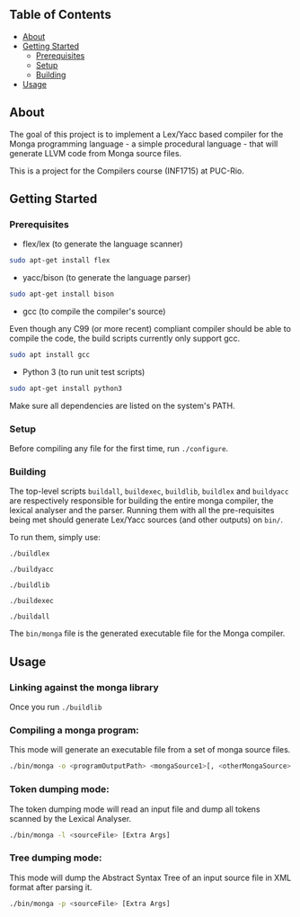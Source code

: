 ## Table of Contents

* [About](#about)
* [Getting Started](#getting-started)
  * [Prerequisites](#prerequisites)
  * [Setup](#setup)
  * [Building](#building)
* [Usage](#usage)

## About

The goal of this project is to implement a Lex/Yacc based compiler for the Monga programming language - a simple procedural language - that will generate LLVM code from Monga source files.

This is a project for the Compilers course (INF1715) at PUC-Rio.

## Getting Started

### Prerequisites

* flex/lex (to generate the language scanner)
```sh
sudo apt-get install flex
```

* yacc/bison (to generate the language parser)
```sh
sudo apt-get install bison
```

* gcc (to compile the compiler's source)

Even though any C99 (or more recent) compliant compiler should be able to compile the code, the build scripts currently only support gcc.

```sh
sudo apt install gcc
```

* Python 3 (to run unit test scripts)
```sh 
sudo apt-get install python3
```

Make sure all dependencies are listed on the system's PATH.

### Setup

Before compiling any file for the first time, run ```./configure```.

### Building

The top-level scripts ```buildall```, ```buildexec```, ```buildlib```, ```buildlex``` and ```buildyacc``` are respectively responsible for building the entire monga compiler, the lexical analyser and the parser. Running them with all the pre-requisites being met should generate Lex/Yacc sources (and other outputs) on ```bin/```.

To run them, simply use:

```./buildlex ```

```./buildyacc```

```./buildlib```

```./buildexec```

```./buildall```

The ```bin/monga``` file is the generated executable file for the Monga compiler.

## Usage

### Linking against the monga library
Once you run ```./buildlib```

### Compiling a monga program:
This mode will generate an executable file from a set of monga source files.
```sh
./bin/monga -o <programOutputPath> <mongaSource1>[, <otherMongaSource>...] [Extra Args]
```

### Token dumping mode:
The token dumping mode will read an input file and dump all tokens scanned by the Lexical Analyser.
```sh
./bin/monga -l <sourceFile> [Extra Args]
```

### Tree dumping mode:
This mode will dump the Abstract Syntax Tree of an input source file in XML format after parsing it.
```sh
./bin/monga -p <sourceFile> [Extra Args]
```